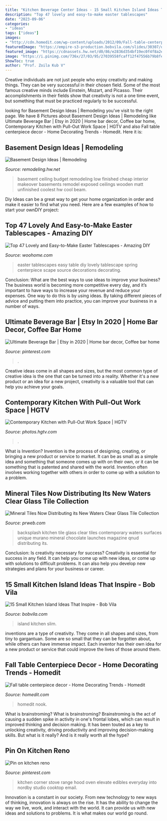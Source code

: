 ```yaml
---
title: "Kitchen Beverage Center Ideas - 15 Small Kitchen Island Ideas That Inspire"
description: "Top 47 lovely and easy-to-make easter tablescapes"
date: "2023-09-06"
categories:
- "ideas"
tags: ["ideas"]
images:
- "http://cdn.homedit.com/wp-content/uploads/2012/09/Fall-table-centerpiece-decor.jpg"
featuredImage: "https://empire-s3-production.bobvila.com/slides/30307/original/slim_island_kelleyandco.jpg?1550273096"
featured_image: "https://cdnassets.hw.net/d0/86/e2836d354bf19ec0f4f8a2eed5ee/1208b-rm-bd-1-tcm17-90723.jpg"
image: "https://i.pinimg.com/736x/27/03/95/27039558fcaff12f47556b79b8feeef2.jpg"
ShowToc: true
author: "Prof. Zoila Kub V"
---
```



Creative individuals are not just people who enjoy creativity and making things. They can be very successful in their chosen field. Some of the most famous creative minds include Einstein, Mozart, and Picasso. Their accomplishments in their fields show that creativity is not a one time event, but something that must be practiced regularly to be successful.

	

		
looking for Basement Design Ideas | Remodeling you've visit to the right page. We have 8 Pictures about Basement Design Ideas | Remodeling like Ultimate Beverage Bar | Etsy in 2020 | Home bar decor, Coffee bar home, Contemporary Kitchen with Pull-Out Work Space | HGTV and also Fall table centerpiece decor - Home Decorating Trends - Homedit. Here it is:
		
    
## Basement Design Ideas | Remodeling

<img loading=lazy src="https://cdnassets.hw.net/d0/86/e2836d354bf19ec0f4f8a2eed5ee/1208b-rm-bd-1-tcm17-90723.jpg" onerror="this.onerror=null;this.src='https://tse2.mm.bing.net/th?id=OIP.GBZ-idnralhQIFDcla7BZAHaE6&amp;pid=15.1';" alt="Basement Design Ideas | Remodeling">

_Source: remodeling.hw.net_

>basement ceiling budget remodeling low finished cheap interior makeover basements remodel exposed ceilings wooden matt unfinished coolest hw cool beam. 

	

Diy Ideas can be a great way to get your home organization in order and make it easier to find what you need. Here are a few examples of how to start your ownDIY project: 

    
## Top 47 Lovely And Easy-to-Make Easter Tablescapes - Amazing DIY

<img loading=lazy src="http://www.woohome.com/wp-content/uploads/2016/02/tablescapes-for-easter-09.jpg" onerror="this.onerror=null;this.src='https://tse3.mm.bing.net/th?id=OIP.UD3yFmKND7j-Pc8wAVdu6AHaK3&amp;pid=15.1';" alt="Top 47 Lovely and Easy-to-Make Easter Tablescapes - Amazing DIY">

_Source: woohome.com_

>easter tablescapes easy table diy lovely tablescape spring centerpiece scape source decorations decorating. 

	

Conclusion: What are the best ways to use ideas to improve your business?
The business world is becoming more competitive every day, and it’s important to have ways to increase your revenue and reduce your expenses. One way to do this is by using ideas. By taking different pieces of advice and putting them into practice, you can improve your business in a number of ways.

    
## Ultimate Beverage Bar | Etsy In 2020 | Home Bar Decor, Coffee Bar Home

<img loading=lazy src="https://i.pinimg.com/736x/27/03/95/27039558fcaff12f47556b79b8feeef2.jpg" onerror="this.onerror=null;this.src='https://tse4.mm.bing.net/th?id=OIP.EGdnEJxrQgWH7Lf3lU1OzgHaK_&amp;pid=15.1';" alt="Ultimate Beverage Bar | Etsy in 2020 | Home bar decor, Coffee bar home">

_Source: pinterest.com_

>. 

	

Creative ideas come in all shapes and sizes, but the most common type of creative idea is the one that can be turned into a reality. Whether it's a new product or an idea for a new project, creativity is a valuable tool that can help you achieve your goals.

    
## Contemporary Kitchen With Pull-Out Work Space | HGTV

<img loading=lazy src="https://hgtvhome.sndimg.com/content/dam/images/hgtv/fullset/2013/5/7/0/original_Solange-Boice-small-kitchen-pull-out-beside-oven.jpg.rend.hgtvcom.616.822.suffix/1400978284725.jpeg" onerror="this.onerror=null;this.src='https://tse1.mm.bing.net/th?id=OIP.F0iUcWGocvLeMAYjWVsEAwHaJ4&amp;pid=15.1';" alt="Contemporary Kitchen with Pull-Out Work Space | HGTV">

_Source: photos.hgtv.com_

>. 

	

What is Invention?
Invention is the process of designing, creating, or bringing a new product or service to market. It can be as small as a simple idea and something that someone comes up with on their own, or it can be something that is patented and shared with the world. Invention often involves working together with others in order to come up with a solution to a problem.

    
## Mineral Tiles Now Distributing Its New Waters Clear Glass Tile Collection

<img loading=lazy src="http://ww1.prweb.com/prfiles/2012/11/29/10188563/Contemporary-Kitchen-Backsplash-Waters-Clear-Gass-Tile-Collection-Chocolate.jpeg" onerror="this.onerror=null;this.src='https://tse3.mm.bing.net/th?id=OIP.pD2p91Y2_-aUGhR3mV6zQgHaE8&amp;pid=15.1';" alt="Mineral Tiles Now Distributing its New Waters Clear Glass Tile Collection">

_Source: prweb.com_

>backsplash kitchen tile glass clear tiles contemporary waters surfaces unique murano mineral chocolate launches magazine qnud distributing its. 

	

Conclusion: Is creativity necessary for success?
Creativity is essential for success in any field. It can help you come up with new ideas, or come up with solutions to difficult problems. It can also help you develop new strategies and plans for your business or career.

    
## 15 Small Kitchen Island Ideas That Inspire - Bob Vila

<img loading=lazy src="https://empire-s3-production.bobvila.com/slides/30307/original/slim_island_kelleyandco.jpg?1550273096" onerror="this.onerror=null;this.src='https://tse4.mm.bing.net/th?id=OIP.BT_l_EvB_KMNsKaDupixUAHaJz&amp;pid=15.1';" alt="15 Small Kitchen Island Ideas That Inspire - Bob Vila">

_Source: bobvila.com_

>island kitchen slim. 

	

inventions are a type of creativity. They come in all shapes and sizes, from tiny to gargantuan. Some are so small that they can be forgotten about, while others can have immense impact. Each inventor has their own idea for a new product or service that could improve the lives of those around them.

    
## Fall Table Centerpiece Decor - Home Decorating Trends - Homedit

<img loading=lazy src="http://cdn.homedit.com/wp-content/uploads/2012/09/Fall-table-centerpiece-decor.jpg" onerror="this.onerror=null;this.src='https://tse2.mm.bing.net/th?id=OIP.HSPUAA8iB19kb3C_Op7tkwHaLC&amp;pid=15.1';" alt="Fall table centerpiece decor - Home Decorating Trends - Homedit">

_Source: homedit.com_

>homedit nook. 

	

What is brainstroming?
What is brainstroming? Brainstroming is the act of causing a sudden spike in activity in one's frontal lobes, which can result in improved thinking and decision making. It has been touted as a key to unlocking creativity, driving productivity and improving decision-making skills. But what is it really? And is it really worth all the hype?

    
## Pin On Kitchen Reno

<img loading=lazy src="https://i.pinimg.com/736x/ae/41/10/ae4110c6847ccbff49d02917849c9ac9.jpg" onerror="this.onerror=null;this.src='https://tse4.mm.bing.net/th?id=OIP.fvHIzPAx2CTFF04OAyhg_AHaJ3&amp;pid=15.1';" alt="Pin on kitchen reno">

_Source: pinterest.com_

>kitchen corner stove range hood oven elevate edibles everyday into nordby studio cooktop email. 

	

Innovation is a constant in our society. From new technology to new ways of thinking, innovation is always on the rise. It has the ability to change the way we live, work, and interact with the world. It can provide us with new ideas and solutions to problems. It is what makes our world go round.

